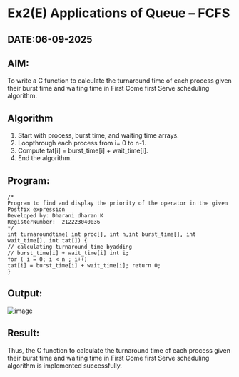 # Ex2(E) Applications of Queue – FCFS
## DATE:06-09-2025
## AIM:
To write a C function to calculate the turnaround time of each process given their burst time and waiting time in First Come first Serve scheduling algorithm.
## Algorithm
1.	Start with process, burst time, and waiting time arrays.
2.	Loopthrough each process from i= 0 to n-1.
3.	Compute tat[i] = burst_time[i] + wait_time[i].
4.	End the algorithm.
 

## Program:
```
/*
Program to find and display the priority of the operator in the given Postfix expression
Developed by: Dharani dharan K
RegisterNumber:  212223040036
*/
int turnaroundtime( int proc[], int n,int burst_time[], int wait_time[], int tat[]) {
// calculating turnaround time byadding
// burst_time[i] + wait_time[i] int i;
for ( i = 0; i < n ; i++)
tat[i] = burst_time[i] + wait_time[i]; return 0;
}

```

## Output:

![image](https://github.com/user-attachments/assets/7a524dcb-664c-4aed-b432-4bc29bbc8bcc)


## Result:
Thus, the C function to calculate the turnaround time of each process given their burst time and waiting time in First Come first Serve scheduling algorithm is implemented successfully.
